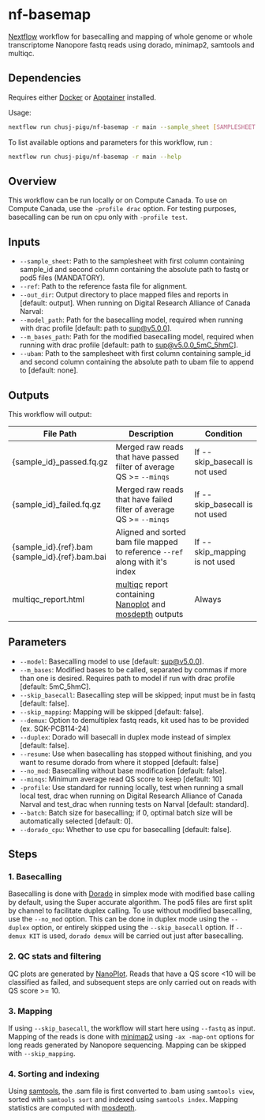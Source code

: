 # nf-basemap

[Nextflow] workflow for basecalling and mapping of whole genome or whole transcriptome Nanopore fastq reads using dorado, minimap2, samtools and multiqc.

## Dependencies

Requires either [Docker] or [Apptainer] installed.

Usage:

```sh
nextflow run chusj-pigu/nf-basemap -r main --sample_sheet [SAMPLESHEET.csv] [--ref REF_GENOME] [OPTIONS]
```

To list available options and parameters for this workflow, run :

``` sh
nextflow run chusj-pigu/nf-basemap -r main --help
```

## Overview

This workflow can be run locally or on Compute Canada. To use on Compute Canada, use the `-profile drac` option. For testing purposes, basecalling can be run on cpu only with `-profile test`.

## Inputs

- `--sample_sheet`: Path to the samplesheet with first column containing sample_id and second column containing the absolute path to fastq or pod5 files (MANDATORY).
- `--ref`: Path to the reference fasta file for alignment.
- `--out_dir`: Output directory to place mapped files and reports in [default: output].
When running on Digital Research Alliance of Canada Narval:
- `--model_path`: Path for the basecalling model, required when running with drac profile [default: path to sup@v5.0.0].
- `--m_bases_path`: Path for the modified basecalling model, required when running with drac profile [default: path to sup@v5.0.0_5mC_5hmC].
- `--ubam`: Path to the samplesheet with first column containing sample_id and second column containing the absolute path to ubam file to append to [default: none].

## Outputs

This workflow will output:

| File Path             | Description | Condition        |
| --------------------- | ----------- | ---------------- |
| {sample_id}_passed.fq.gz | Merged raw reads that have passed filter of average QS >= `--minqs` | If --skip_basecall is not used |
| {sample_id}_failed.fq.gz | Merged raw reads that have failed filter of average QS >= `--minqs` | If --skip_basecall is not used |
| {sample_id}.{ref}.bam<br>{sample_id}.{ref}.bam.bai | Aligned and sorted bam file mapped to reference `--ref` along with it's index | If --skip_mapping is not used |
| multiqc_report.html | [multiqc] report containing [Nanoplot] and [mosdepth] outputs | Always |

## Parameters

- `--model`: Basecalling model to use [default: sup@v5.0.0].
- `--m_bases`: Modified bases to be called, separated by commas if more than one is desired. Requires path to model if run with drac profile [default: 5mC_5hmC].
- `--skip_basecall`: Basecalling step will be skipped; input must be in fastq [default: false].
- `--skip_mapping`: Mapping will be skipped [default: false].
- `--demux`: Option to demultiplex fastq reads, kit used has to be provided (ex. SQK-PCB114-24)
- `--duplex`: Dorado will basecall in duplex mode instead of simplex [default: false].
- `--resume`: Use when basecalling has stopped without finishing, and you want to resume dorado from where it stopped [default: false]
- `--no_mod`: Basecalling without base modification [default: false].
- `--minqs`: Minimum average read QS score to keep [default: 10]
- `-profile`: Use standard for running locally, test when running a small local test, drac when running on Digital Research Alliance of Canada Narval and test_drac when running tests on Narval [default: standard].
- `--batch`: Batch size for basecalling; if 0, optimal batch size will be automatically selected [default: 0].
- `--dorado_cpu`: Whether to use cpu for basecalling [default: false].

## Steps

### 1. Basecalling

Basecalling is done with [Dorado] in simplex mode with modified base calling by default, using the Super accurate algorithm. The pod5 files are first split by channel to facilitate duplex calling. To use without modified basecalling, use the `--no_mod` option. This can be done in duplex mode using the `--duplex` option, or entirely skipped using the `--skip_basecall` option.
If `--demux KIT` is used, `dorado demux` will be carried out just after basecalling.

### 2. QC stats and filtering

QC plots are generated by [NanoPlot]. Reads that have a QS score <10 will be classified as failed, and subsequent steps are only carried out on reads with QS score >= 10.

### 3. Mapping

If using `--skip_basecall`, the workflow will start here using `--fastq` as input. Mapping of the reads is done with [minimap2] using `-ax -map-ont` options for long reads generated by Nanopore sequencing. Mapping can be skipped with `--skip_mapping`.

### 4. Sorting and indexing

Using [samtools], the .sam file is first converted to .bam using `samtools view`, sorted with `samtools sort` and indexed using `samtools index`. Mapping statistics are computed with [mosdepth].

[Docker]: https://www.docker.com
[Apptainer]: https://apptainer.org
[Nextflow]: https://www.nextflow.io/docs/latest/index.html
[Dorado]: https://github.com/nanoporetech/dorado
[minimap2]: https://lh3.github.io/minimap2/minimap2.html
[samtools]: http://www.htslib.org
[multiqc]: https://multiqc.info
[mosdepth]: https://github.com/brentp/mosdepth
[NanoPlot]: https://github.com/wdecoster/NanoPlot
